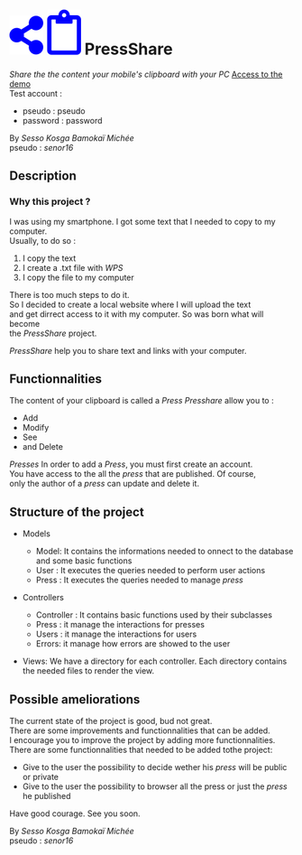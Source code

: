 # ![Logo PressShare](svg/share-alt.svg) ![Logo PressShare](svg/clipboard.svg) PressShare
*Share the the content your mobile's clipboard with your PC* [Access to the demo](https://pressshare.000webhostapp.com)  
Test account :  
- pseudo : pseudo
- password : password  

By *Sesso Kosga Bamokaï Michée*  
pseudo : *senor16*
  

## Description
### Why this project ?
I was using my smartphone. I got some text that I needed to copy to  my computer.  
Usually, to do so :
1. I copy the text
2. I create a .txt file with *WPS*
3. I copy the file to my computer  

There is too much steps to do it.   
So I decided to create a local website where I will upload the text  
and get dirrect access to it with my computer. So was born what will become  
the *PressShare* project.  
    
*PressShare* help you to share text and links with your computer. 

## Functionnalities
The content of your clipboard is called a *Press*
*Presshare* allow you to :
- Add
- Modify
- See
- and Delete  

*Presses* 
In order to add a *Press*, you must first create an account.  
You have access to the all the *press* that are published. Of course,  
only the author of a *press* can update and delete it.
    

## Structure of the project

* Models
    - Model: It contains the informations needed to onnect to the database  
     and some basic functions   
    - User : It executes the queries needed to perform user actions  
    - Press : It executes the queries needed to manage *press*

* Controllers
    - Controller : It contains basic functions used by their subclasses
    - Press : it manage the interactions for presses
    - Users : it manage the interactions for users
    - Errors: it manage how errors are showed to the user
* Views:
    We have a directory for each controller. Each directory contains   
    the needed files to render the view. 

## Possible ameliorations
The current state of the project is good, bud not great.  
There are some improvements and functionnalities that can be added.  
I encourage you to improve the project by adding more functionnalities.  
There are some functionnalities that needed to be added tothe project:
* Give to the user the possibility to decide wether his *press* will be public or private
* Give to the user the possibility to browser all the press or just the *press* he published 

Have good courage. See you soon.

By *Sesso Kosga Bamokaï Michée*  
pseudo : *senor16*
